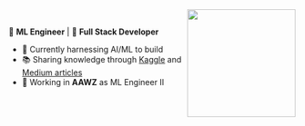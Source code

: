 <img align="right" height="190em" src="https://github-readme-stats.vercel.app/api?username=fullzer4&show_icons=true&theme=tokyonight&hide_border=true"/>

<br>

🤖 **ML Engineer** | 🥷 **Full Stack Developer**

- 🔭 Currently harnessing AI/ML to build
- 📚 Sharing knowledge through [Kaggle](https://www.kaggle.com/fullzer4) and [Medium articles](https://medium.com/@gabrielpelizzaro)
- 💼 Working in **AAWZ** as ML Engineer II
  
<br>
